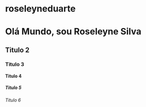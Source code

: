 # roseleyneduarte

<!---cabeçalho--->
# Olá Mundo, sou Roseleyne Silva
## Titulo 2
### Titulo 3 
#### Titulo 4
##### Titulo 5
###### Titulo 6

